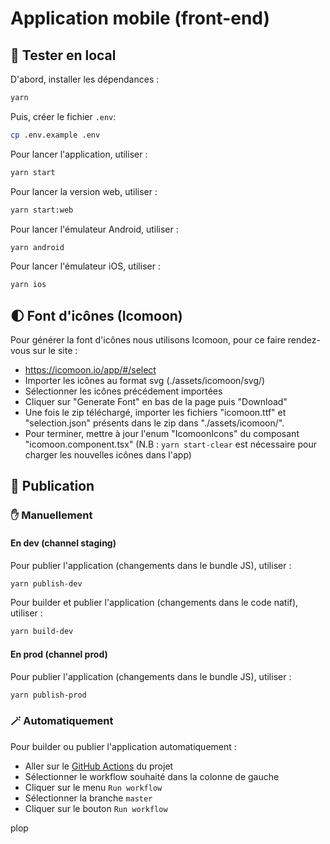 # Application mobile (front-end)

## 🔨 Tester en local

D'abord, installer les dépendances :
```bash
yarn
```

Puis, créer le fichier `.env`:
```bash
cp .env.example .env
```

Pour lancer l'application, utiliser :
```bash
yarn start
```

Pour lancer la version web, utiliser :
```bash
yarn start:web
```

Pour lancer l'émulateur Android, utiliser :
```bash
yarn android
```

Pour lancer l'émulateur iOS, utiliser :
```bash
yarn ios
```

## 🌓 Font d'icônes (Icomoon)

Pour générer la font d'icônes nous utilisons Icomoon, pour ce faire rendez-vous sur le site :
- https://icomoon.io/app/#/select
- Importer les icônes au format svg (./assets/icomoon/svg/)
- Sélectionner les icônes précédement importées
- Cliquer sur "Generate Font" en bas de la page puis "Download"
- Une fois le zip téléchargé, importer les fichiers "icomoon.ttf" et "selection.json" présents dans le zip dans "./assets/icomoon/".
- Pour terminer, mettre à jour l'enum "IcomoonIcons" du composant "icomoon.component.tsx"
(N.B : `yarn start-clear` est nécessaire pour charger les nouvelles icônes dans l'app)


## 🚀 Publication

### ✋ Manuellement

#### En dev (channel staging)

Pour publier l'application (changements dans le bundle JS), utiliser :
```bash
yarn publish-dev
```

Pour builder et publier l'application (changements dans le code natif), utiliser :
```bash
yarn build-dev
```

#### En prod (channel prod)

Pour publier l'application (changements dans le bundle JS), utiliser :
```bash
yarn publish-prod
```

### 🪄 Automatiquement

Pour builder ou publier l'application automatiquement :
- Aller sur le [GitHub Actions](https://github.com/SocialGouv/1000jours/actions) du projet
- Sélectionner le workflow souhaité dans la colonne de gauche
- Cliquer sur le menu `Run workflow`
- Sélectionner la branche `master`
- Cliquer sur le bouton `Run workflow`

plop
